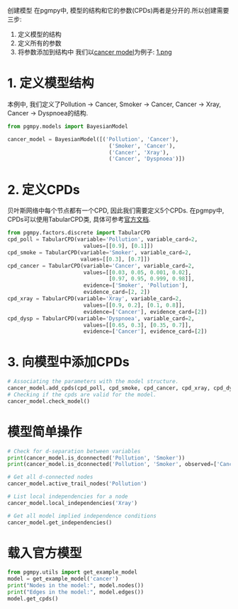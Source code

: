 创建模型
在pgmpy中, 模型的结构和它的参数(CPDs)两者是分开的.所以创建需要三步:
1. 定义模型的结构
2. 定义所有的参数
3. 将参数添加到结构中
我们以[cancer model](http://www.bnlearn.com/bnrepository/#cancer)为例子:
[1.png](1.png)
# 1. 定义模型结构
本例中, 我们定义了Pollution -> Cancer, Smoker -> Cancer, Cancer -> Xray, Cancer -> Dyspnoea的结构.
```python
from pgmpy.models import BayesianModel

cancer_model = BayesianModel([('Pollution', 'Cancer'),
                                ('Smoker', 'Cancer'),
                                ('Cancer', 'Xray'),
                                ('Cancer', 'Dyspnoea')])
```
# 2. 定义CPDs
贝叶斯网络中每个节点都有一个CPD, 因此我们需要定义5个CPDs. 在pgmpy中, CPDs可以使用TabularCPD类, 具体可参考[官方文档](https://pgmpy.org/_modules/pgmpy/factors/discrete/CPD.html).
```python
from pgmpy.factors.discrete import TabularCPD
cpd_poll = TabularCPD(variable='Pollution', variable_card=2,
                        values=[[0.9], [0.1]])
cpd_smoke = TabularCPD(variable='Smoker', variable_card=2,
                       values=[[0.3], [0.7]])
cpd_cancer = TabularCPD(variable='Cancer', variable_card=2,
                        values=[[0.03, 0.05, 0.001, 0.02],
                                [0.97, 0.95, 0.999, 0.98]],
                        evidence=['Smoker', 'Pollution'],
                        evidence_card=[2, 2])
cpd_xray = TabularCPD(variable='Xray', variable_card=2,
                        values=[[0.9, 0.2], [0.1, 0.8]],
                        evidence=['Cancer'], evidence_card=[2])
cpd_dysp = TabularCPD(variable='Dyspnoea', variable_card=2,
                        values=[[0.65, 0.3], [0.35, 0.7]],
                        evidence=['Cancer'], evidence_card=[2])
```

# 3. 向模型中添加CPDs
```python
# Associating the parameters with the model structure.
cancer_model.add_cpds(cpd_poll, cpd_smoke, cpd_cancer, cpd_xray, cpd_dysp)
# Checking if the cpds are valid for the model.
cancer_model.check_model()
```

# 模型简单操作
```python
# Check for d-separation between variables
print(cancer_model.is_dconnected('Pollution', 'Smoker'))
print(cancer_model.is_dconnected('Pollution', 'Smoker', observed=['Cancer']))

# Get all d-connected nodes
cancer_model.active_trail_nodes('Pollution')

# List local independencies for a node
cancer_model.local_independencies('Xray')

# Get all model implied independence conditions
cancer_model.get_independencies()
```

# 载入官方模型
```python
from pgmpy.utils import get_example_model
model = get_example_model('cancer')
print("Nodes in the model:", model.nodes())
print("Edges in the model:", model.edges())
model.get_cpds()
```